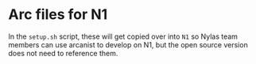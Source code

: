 # Arc files for N1

In the `setup.sh` script, these will get copied over into `N1` so Nylas
team members can use arcanist to develop on N1, but the open source
version does not need to reference them.
